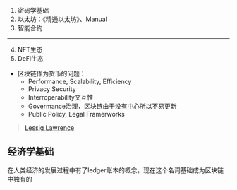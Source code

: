 1. 密码学基础
2. 以太坊：《精通以太坊》、Manual
3. 智能合约
---
4. NFT生态
5. DeFi生态

+ 区块链作为货币的问题：
	+ Performance, Scalability, Efficiency
	+ Privacy Security
	+ Interroperability交互性
	+ Govermance治理，区块链由于没有中心所以不易更新
	+ Public Policy, Legal Framerworks

>[Lessig Lawrence](http://pne.people.si.umich.edu/kellogg/045.html)

## 经济学基础

在人类经济的发展过程中有了ledger账本的概念，现在这个名词基础成为区块链中独有的
